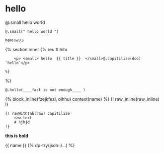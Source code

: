 # hello

@.small hello world

	@.small(" hello world ")

<small> hello </small>
<small>`hello`</small>

{% section inner 
	{% reu
		# hihi

		<p> <small> hello  {{ title }}  </small>@.capitilize(doo) `hello`</p>

	%}
%}

	@.hello(____fast is not enough____ )

{%  block_inline(fzejkfezl, oihhu) context(name) %}
{! raw_inline(raw_inline) !}

	{! rawWithTab(raw) capitilize
		raw text
		# hjhjd
	!}

__this is bold__

{{ name }}
{% dp-try(json::/...)  %}

